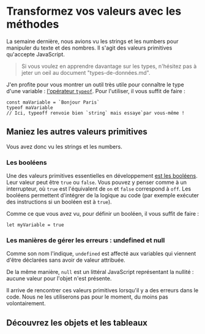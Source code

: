 # Transformez vos valeurs avec les méthodes

La semaine dernière, nous avions vu les strings et les numbers pour manipuler du texte et des nombres.
Il s'agit des valeurs primitives qu'accepte JavaScript. 

> Si vous voulez en apprendre davantage sur les types, n'hésitez pas à jeter un oeil au document "types-de-données.md".

J'en profite pour vous montrer un outil très utile pour connaître le type d'une variable : [l'opérateur `typeof`](https://developer.mozilla.org/fr/docs/Web/JavaScript/Reference/Operators/typeof). Pour l'utiliser, il vous suffit de faire :
```
const maVariable = `Bonjour Paris`
typeof maVariable
// Ici, typeoff renvoie bien `string` mais essaye`par vous-même !
```

## Maniez les autres valeurs primitives

Vous avez donc vu les strings et les numbers. 

### Les booléens

Une des valeurs primitives essentielles en développement [est les booléens](https://developer.mozilla.org/fr/docs/Glossary/Boolean). Leur valeur peut être `true` ou `false`. Vous pouvez y penser comme à un interrupteur, où `true` est l'équivalent de `on` et `false` correspond à `off`. Les booléens permettent d'intégrer de la logique au code (par exemple exécuter des instructions si un booléen est à `true`). 

Comme ce que vous avez vu, pour définir un booléen, il vous suffit de faire :
```
let myVariable = true
```

### Les manières de gérer les erreurs : undefined et null

Comme son nom l'indique, `undefined` est affecté aux variables qui viennent d'être déclarées sans avoir de valeur attribuée.

De la même manière, `null` est un littéral JavaScript représentant la nullité : aucune valeur pour l'objet n'est présente.

Il arrive de rencontrer ces valeurs primitives lorsqu'il y a des erreurs dans le code. Nous ne les utiliserons pas pour le moment, du moins pas volontairement. 


## Découvrez les objets et les tableaux


